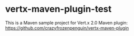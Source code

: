 vertx-maven-plugin-test
=======================

This is a Maven sample project for Vert.x 2.0 Maven plugin: https://github.com/crazyfrozenpenguin/vertx-maven-plugin
